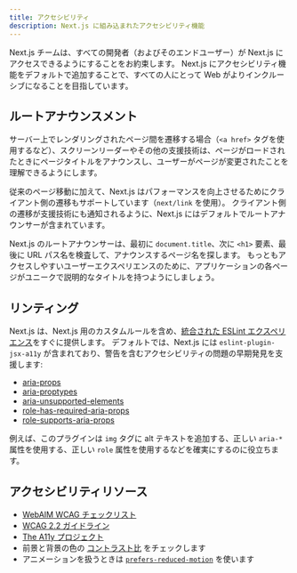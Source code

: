 ```yaml
---
title: アクセシビリティ
description: Next.js に組み込まれたアクセシビリティ機能
---
```


Next.js チームは、すべての開発者（およびそのエンドユーザー）が Next.js にアクセスできるようにすることをお約束します。
Next.js にアクセシビリティ機能をデフォルトで追加することで、すべての人にとって Web がよりインクルーシブになることを目指しています。

## ルートアナウンスメント

サーバー上でレンダリングされたページ間を遷移する場合（`<a href>` タグを使用するなど）、スクリーンリーダーやその他の支援技術は、ページがロードされたときにページタイトルをアナウンスし、ユーザーがページが変更されたことを理解できるようにします。

従来のページ移動に加えて、Next.js はパフォーマンスを向上させるためにクライアント側の遷移もサポートしています（`next/link` を使用）。
クライアント側の遷移が支援技術にも通知されるように、Next.js にはデフォルトでルートアナウンサーが含まれています。

Next.js のルートアナウンサーは、最初に `document.title`、次に `<h1>` 要素、最後に URL パス名を検査して、アナウンスするページ名を探します。
もっともアクセスしやすいユーザーエクスペリエンスのために、アプリケーションの各ページがユニークで説明的なタイトルを持つようにしましょう。

## リンティング

Next.js は、Next.js 用のカスタムルールを含め、[統合された ESLint エクスペリエンス](/docs/app-router/building-your-application/configuring/eslint)をすぐに提供します。
デフォルトでは、Next.js には `eslint-plugin-jsx-a11y` が含まれており、警告を含むアクセシビリティの問題の早期発見を支援します:

- [aria-props](https://github.com/jsx-eslint/eslint-plugin-jsx-a11y/blob/HEAD/docs/rules/aria-props.md?rgh-link-date=2021-06-04T02%3A10%3A36Z)
- [aria-proptypes](https://github.com/jsx-eslint/eslint-plugin-jsx-a11y/blob/HEAD/docs/rules/aria-proptypes.md?rgh-link-date=2021-06-04T02%3A10%3A36Z)
- [aria-unsupported-elements](https://github.com/jsx-eslint/eslint-plugin-jsx-a11y/blob/HEAD/docs/rules/aria-unsupported-elements.md?rgh-link-date=2021-06-04T02%3A10%3A36Z)
- [role-has-required-aria-props](https://github.com/jsx-eslint/eslint-plugin-jsx-a11y/blob/HEAD/docs/rules/role-has-required-aria-props.md?rgh-link-date=2021-06-04T02%3A10%3A36Z)
- [role-supports-aria-props](https://github.com/jsx-eslint/eslint-plugin-jsx-a11y/blob/HEAD/docs/rules/role-supports-aria-props.md?rgh-link-date=2021-06-04T02%3A10%3A36Z)

例えば、このプラグインは `img` タグに alt テキストを追加する、正しい `aria-*` 属性を使用する、正しい `role` 属性を使用するなどを確実にするのに役立ちます。

## アクセシビリティリソース

- [WebAIM WCAG チェックリスト](https://webaim.org/standards/wcag/checklist)
- [WCAG 2.2 ガイドライン](https://www.w3.org/TR/WCAG22/)
- [The A11y プロジェクト](https://www.a11yproject.com/)
- 前景と背景の色の [コントラスト比](https://developer.mozilla.org/docs/Web/Accessibility/Understanding_WCAG/Perceivable/Color_contrast) をチェックします
- アニメーションを扱うときは [`prefers-reduced-motion`](https://web.dev/prefers-reduced-motion/) を使います
